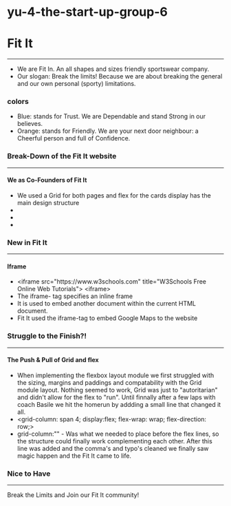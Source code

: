# yu-4-the-start-up-group-6
<!DOCTYPE html>
<html>
<body>

<h1>Fit It</h1>
<hr>
<ul>
<li>We are Fit In. An all shapes and sizes friendly sportswear company.</li>

<li>Our slogan: Break the limits! Because we are about breaking the general and our own personal (sporty) limitations.</li>
</ul>

<h3>colors</h3>
<ul>
<li>Blue: stands for Trust. We are Dependable and stand Strong in our believes.</li>

<li>Orange: stands for Friendly. We are your next door neighbour: a Cheerful person and full of Confidence.</li>
</ul>

<h3>Break-Down of the Fit It website</h3>
<hr>
<h4>We as Co-Founders of Fit It</h4>
<ul>
<li>We used a Grid for both pages and flex for the cards display has the main design structure</li>
<li></li>
<li></li>
<li></li>
</ul>

<h3>New in Fit It</h3>
<hr>
<h4>Iframe</h4>

<ul>
<li>&lt;iframe src="https://www.w3schools.com" title="W3Schools Free Online Web Tutorials"&gt;
&lt;iframe&gt;</li>
<li>The iframe- tag specifies an inline frame</li>
<li>It is used to embed another document within the current HTML document.</li>
<li>Fit It used the iframe-tag to embed Google Maps to the website</li>
</ul>

<h3>Struggle to the Finish?!</h3>
<hr>

<h4>The Push & Pull of Grid and flex</h4>
<ul>
<li>When implementing the flexbox layout module we first struggled with the sizing, margins and paddings and compatability with the Grid module layout. Nothing seemed to work, Grid was just to "autoritarian" and didn't allow for the flex to "run". Until finnally after a few laps with coach Basile we hit the homerun by addding a small line that changed it all.</li>
<li>&lt;grid-column: span 4;
        display:flex;
        flex-wrap: wrap;
        flex-direction: row;&gt;</li>
<li>grid-column:"" - Was what we needed to place before the flex lines, so the structure could finally work complementing each other. After this line was added and the comma's and typo's cleaned we finally saw magic happen and the Fit It came to life.</li>
</ul>

<h3>Nice to Have</h3>
<hr>
<p>Break the Limits and Join our Fit It community!</p>
</body>
</html>